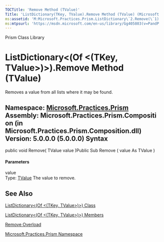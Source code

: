 ```yaml
---
TOCTitle: 'Remove Method (TValue)'
Title: 'ListDictionary(TKey, TValue).Remove Method (TValue) (Microsoft.Practices.Prism)'
ms:assetid: 'M:Microsoft.Practices.Prism.ListDictionary\`2.Remove(\`1)'
ms:mtpsurl: 'https://msdn.microsoft.com/en-us/library/Gg405803(v=PandP.50)'
---
```


Prism Class Library

ListDictionary&lt;(Of &lt;(TKey, TValue&gt;)&gt;).Remove Method (TValue)
============================================================================

Removes a value from all lists where it may be found.

**Namespace:** [Microsoft.Practices.Prism](https://msdn.microsoft.com/n:microsoft.practices.prism)
**Assembly:** Microsoft.Practices.Prism.Composition (in Microsoft.Practices.Prism.Composition.dll) Version: 5.0.0.0 (5.0.0.0)
Syntax
------

<span id="syntaxToggle"></span>public void Remove( TValue value )Public Sub Remove ( value As TValue )
#### Parameters

value  
Type: [TValue](https://msdn.microsoft.com/t:microsoft.practices.prism.listdictionary%602)
The value to remove.

See Also
--------

<span id="seeAlsoToggle"></span>
[ListDictionary&lt;(Of &lt;(TKey, TValue&gt;)&gt;) Class](https://msdn.microsoft.com/t:microsoft.practices.prism.listdictionary%602)

[ListDictionary&lt;(Of &lt;(TKey, TValue&gt;)&gt;) Members](https://msdn.microsoft.com/allmembers.t:microsoft.practices.prism.listdictionary%602)

[Remove Overload](https://msdn.microsoft.com/overload:microsoft.practices.prism.listdictionary%602.remove)

[Microsoft.Practices.Prism Namespace](https://msdn.microsoft.com/n:microsoft.practices.prism)
